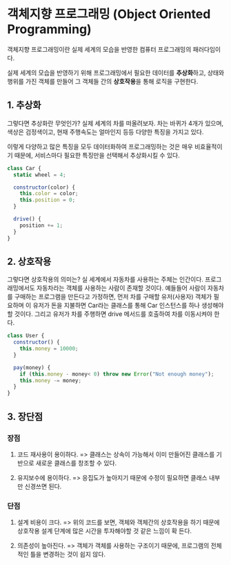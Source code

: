 # 객체지향 프로그래밍 (Object Oriented Programming)

객체지향 프로그래밍이란 실제 세계의 모습을 반영한 컴퓨터 프로그래밍의 패러다임이다.

실제 세계의 모습을 반영하기 위해 프로그래밍에서 필요한 데이터를 **추상화**하고, 상태와 행위를 가진 객체를 만들어 그 객체들 간의 **상호작용**을 통해 로직을 구현한다.

## 1. 추상화
그렇다면 추상화란 무엇인가? 실제 세계의 차를 떠올려보자. 차는 바퀴가 4개가 있으며, 색상은 검정색이고, 현재 주행속도는 얼마인지 등등 다양한 특징을 가지고 있다.

이렇게 다양하고 많은 특징을 모두 데이터화하여 프로그래밍하는 것은 매우 비효율적이기 때문에, 서비스마다 필요한 특징만을 선택해서 추상화시킬 수 있다.

```js
class Car {
  static wheel = 4;

  constructor(color) {
    this.color = color;
    this.position = 0;
  }

  drive() {
    position += 1;
  }
}
```

## 2. 상호작용
그렇다면 상호작용의 의미는? 실 세계에서 자동차를 사용하는 주체는 인간이다. 프로그래밍에서도 자동차라는 객체를 사용하는 사람이 존재할 것이다. 예들들어 사람이 자동차를 구매하는 프로그램을 만든다고 가정하면, 먼저 차를 구매할 유저(사용자) 객체가 필요하며 이 유저가 돈을 지불하면 Car라는 클래스를 통해 Car 인스턴스를 하나 생성해야 할 것이다. 그리고 유저가 차를 주행하면 drive 메서드를 호출하여 차를 이동시켜야 한다.

```js
class User {
  constructor() {
    this.money = 10000;
  }

  pay(money) {
    if (this.money - money< 0) throw new Error("Not enough money");
    this.money -= money;
  }
}
```

## 3. 장단점

### 장점
1. 코드 재사용이 용이하다. => 클래스는 상속이 가능해서 이미 만들어진 클래스를 기반으로 새로운 클래스를 창조할 수 있다.

2. 유지보수에 용이하다. => 응집도가 높아지기 때문에 수정이 필요하면 클래스 내부만 신경쓰면 된다.

### 단점

1. 설계 비용이 크다. => 위의 코드를 보면, 객체와 객체간의 상호작용을 하기 때문에 상호작용 설계 단계에 많은 시간을 투자해야할 것 같은 느낌이 확 든다.

2. 의존성이 높아진다. => 객체가 객체를 사용하는 구조이기 때문에, 프로그램의 전체적인 틀을 변경하는 것이 쉽지 않다.


